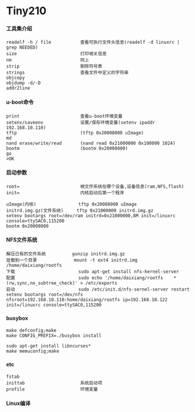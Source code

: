 # Tiny210

#### 工具集介绍
    
    readelf -h / file           查看可执行文件头信息(readelf -d linuxrc | grep NEEDED)
    size                        打印相关信息
    nm                          同上
    strip                       剔除符号表
    strings                     查看文件中定义的字符串
    objcopy
    objdump -d/-D
    addr2line

#### u-boot命令

    print                       查看u-boot环境变量
    setenv/saveenv              设置/保存环境变量(setenv ipaddr 192.168.10.110)
    tftp                        (tftp 0x20008000 uImage)
    md                          
    nand erase/write/read       (nand read 0x21000000 0x100000 1024)
    bootm                       (bootm 0x20008000)
    go
    >OK

#### 启动参数
    
    root=                       根文件系统在哪个设备,设备信息(ram,NFS,flash)
    init=                       内核启动后第一个程序

    uImage(内核)                tftp 0x20008000 uImage 
    initrd.img.gz(文件系统)     tftp 0x21000000 initrd.img.gz
    setenv bootargs root=/dev/ram initrd=0x21000000,8M init=/linuxrc console=ttySAC0,115200
    bootm 0x20008000

#### NFS文件系统

    解压已有的文件系统          gunzip initrd.img.gz
    挂载到一个目录              mount -t ext4 initrd.img /home/daixiang/rootfs
    下载                        sudo apt-get install nfs-kernel-server
    配置                        sudo echo '/home/daixiang/rootfs    *(rw,sync,no_subtree_check)' > /etc/exports
    启动                        sudo /etc/init.d/nfs-sernel-server restart
    setenv bootargs root=/dev/nfs nfsroot=192.168.10.110:home/daixiang/rootfs ip=192.168.10.122 init=/linuxrc console=ttySAC0,115200

#### busybox

    make defconfig;make
    make CONFIG_PREFIX=./busybox install

    sudo apt-get install libncurses*
    make memuconfig;make

#### etc 
    fstab
    inittab                     系统启动项
    profile                     环境变量

#### Linux编译

